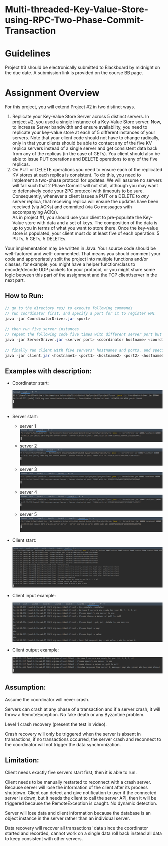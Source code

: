 # Multi-threaded-Key-Value-Store-using-RPC-Two-Phase-Commit-Transaction

# Guidelines 
Project #3 should be electronically submitted to Blackboard by midnight on the due date.  A submission 
link is provided on the course BB page. 
 
# Assignment Overview 
For this project, you will extend Project #2 in two distinct ways. 
1) Replicate your Key-Value Store Server across 5 distinct servers.  In project #2, you used a single 
instance of a Key-Value Store server.  Now, to increase Server bandwidth and ensure availability, you 
need to replicate your key-value store at each of 5 different instances of your servers.   Note that your 
client code should not have to change radically, only in that your clients should be able to contact any 
of the five KV replica servers instead of a single server and get consistent data back from any of the 
replicas (in the case of GETs).  You client should also be able to issue PUT operations and DELETE 
operations to any of the five replicas.   
2) On PUT or DELETE operations you need to ensure each of the replicated KV stores at each replica is 
consistent.  To do this, you need to implement a two-phase protocol for updates.  We will assume no 
servers will fail such that 2 Phase Commit will not stall, although you may want to defensively code 
your 2PC protocol with timeouts to be sure.  Consequently, whenever a client issues a PUT or a 
DELETE to *any* server replica, that receiving replica will ensure the updates have been received (via 
ACKs) and commited (via Go messages with accompanying ACKs).  
As in project #1, you should use your client to pre-populate the Key-Value store with data and a set of keys.  The 
composition of the data is up to you in terms of what you want to store there.  Once the key-value store is 
populated, your client must do at least five of each operation: 5 PUTs, 5 GETs, 5 DELETEs. 
    
Your implementation may be written in Java.  Your source code should be well-factored and well-
commented. That means you should comment your code and appropriately split the project into multiple 
functions and/or classes; for example, you might have a helper function/class to encode/decode UDP 
packets for your protocol, or you might share some logic between this part of the assignment and the 
TCP client/server in the next part. 

## How to Run:

```java
// go to the directory res/ to execute following commands
// run coordinator first, and specify a port for it to register RMI
java -jar CoordinatorDriver.jar <port>

// then run five server instances
// repeat the following code five times with different server port but the same coordinator hostname and port in different terminals   
java -jar ServerDriver.jar <server port> <coordinator hostname> <coordinator port>   

// finally run client with five servers' hostnames and ports, and specify the client port at tail
java -jar client.jar <hostname1> <port1> <hostname2> <port2> <hostname3> <port3> <hostname4> <port4> <hostname5> <port5> <client port>    
```



## Examples with description:

- Coordinator start:

  ![ScreenShot](./res/docs/coordinator-start.PNG)

- Server start:

  - server 1
    ![ScreenShot](./res/docs/server-start1.PNG)
  - server 2
    ![ScreenShot](./res/docs/server-start2.PNG)
  - server 3
    ![ScreenShot](./res/docs/server-start3.PNG)
  - server 4
    ![ScreenShot](./res/docs/server-start4.PNG)
  - server 5
    ![ScreenShot](./res/docs/server-start5.PNG)

- Client start:

  ![ScreenShot](./res/docs/client-start.PNG)

- Client input example:

  ![ScreenShot](./res/docs/client-input.PNG)

- Client output example:

  ![ScreenShot](./res/docs/client-output.PNG)

## Assumption:

Assume the coordinator will never crash.

Servers can crash at any phase of a transaction and if a server crash, it will throw a RemoteException. No fake death or any Byzantine problem.

Level 1 crash recovery (present the test in video).

Crash recovery will only be triggered when the server is absent in transactions, if no transactions occurred, the server crash and reconnect to the coordinator will not trigger the data synchronization.

## Limitation:

Client needs exactly five servers start first, then it is able to run.

Client needs to be manually restarted to reconnect with a crash server. Because server will lose the information of the client after its process shutdown. Client can detect and give notification to user if the connected server is down, but it needs the client to call the server API, then it will be triggered because the RemoteException is caught. No dynamic detection.

Server will lose data and client information because the database is an object instance in the server rather than an individual server.

Data recovery will recover all transactions' data since the coordinator started and recorded, cannot work on a single data roll back instead all data to keep consistent with other servers.
